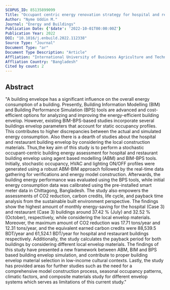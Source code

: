 ```yaml
---
SCOPUS_ID: 85135899099
Title: "Occupant centric energy renovation strategy for hospital and restaurant building envelop using distinct modellingtools: A case study from low-income cultural context"
Author: "Nyme Uddin M."
Journal: "Energy and Buildings"
Publication Date: {'$date': '2022-10-01T00:00:00Z'}
Publication Year: 2022
DOI: "10.1016/j.enbuild.2022.112338"
Source Type: "Journal"
Document Type: "ar"
Document Type Description: "Article"
Affliation: "International University of Business Agriculture and Technology"
Affliation Country: "Bangladesh"
Cited by count: 2
---
```


## Abstract
"A building envelope has a significant influence on the overall energy consumption of a building. Presently, Building Information Modelling (BIM) and Building Performance Simulation (BPS) tools are advanced and cost-efficient options for analyzing and improving the energy-efficient building envelop. However, existing BIM-BPS-based studies incorporate several buildings envelop parameters that account for static occupancy profiles. This contributes to higher discrepancies between the actual and simulated energy consumption. Also there is a dearth of studies about the hospital and restaurant building envelop by considering the local construction materials. Thus,the key aim of this study is to perform a stochastic occupant-centric building energy assessment for hospital and restaurant building envelop using agent based modelling (ABM) and BIM-BPS tools. Initially, stochastic occupancy, HVAC and lighting ON/OFF profiles were generated using a robust ABM-BIM approach followed by the real-time data gathering for verifications and energy model construction. Afterwards, the building energy performance was evaluated using the BPS tools, while initial energy consumption data was calibrated using the pre-installed smart meter data in Chittagong, Bangladesh. The study also empowers the assessments of CO2 reduction, carbon credits, life cycle, and payback time analysis from the sustainable built environment perspective. The findings show the highest amount of monthly energy-saving for the hospital (Case 3) and restaurant (Case 3) buildings around 37.42 % (July) and 32.52 % (October), respectively, while considering the local envelop materials. Moreover, the maximum amount of CO2 reduction was 17.71 tons/year and 12.31 tons/year, and the equivalent earned carbon credits were 88,539.5 BDT/year and 61,524.1 BDT/year for hospital and restaurant buildings respectively. Additionally, the study calculates the payback period for both buildings by considering different local envelop materials. The findings of this study have presented a new framework between ABM, BIM and BPS based building envelop simulation, and contribute to proper building envelop material selection in low-income cultural contexts. Lastly, the study has provided areas for further studies such as the need for a comprehensive model construction process, seasonal occupancy patterns, climatic factors, and composite materials study for different envelop systems which serves as limitations of this current study."
